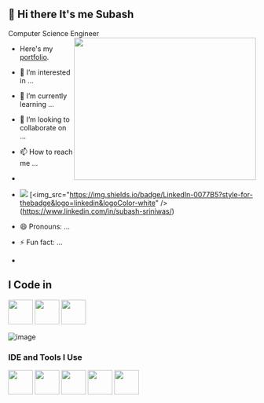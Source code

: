
## 👋 Hi there It's me Subash

Computer Science Engineer
<img align="right" width="370" height="290" src="https://i.pinimg.com/originals/47/f0/34/47f0342cec72b800463bf003eac1257e.gif">
- Here's my [portfolio](https://subashsriniwas.github.io/portfolio/).
- 👀 I’m interested in ...
- 🌱 I’m currently learning ...
- 💞️ I’m looking to collaborate on ...
- 📫 How to reach me ...
- <br />
- [<img src="https://img.shields.io/badge/Twitter-1DA1F2?style=for-the
badge&logo=twitter&logoColor=white" />](https://twitter.com/hareesh_dev)
[<img_src="https://img.shields.io/badge/LinkedIn-0077B5?style-for-thebadge&logo=linkedin&logoColor-white" />(https://www.linkedin.com/in/subash-sriniwas/)
- 😄 Pronouns: ...
- ⚡ Fun fact: ...

- 
## I Code in 
<img height="50" width="50" src="https://img.icons8.com/color/48/000000/python.png" /> <img height="50" width="50" src="https://img.icons8.com/color/48/000000/c-programming.png" /> <img height="50" width="50" src="" />

![image](https://github.com/subashsriniwas/subashsriniwas/assets/132041545/3311b62c-cb62-455b-999f-7ee6556a1705)


### IDE and Tools I Use
<img height="50" width="50" src="https://img.icons8.com/color/48/000000/visual-studio-code
2019.png"/> <img height="50" width="50"
src="https://img.icons8.com/color/48/000000/pycharm.png"/> <img height="50" width="50"
src="https://img.icons8.com/color/50/000000/git.png"/> <img height="50" width="50"
src="https://img.icons8.com/dusk/64/000000/anaconda.png"/> <img height="50"
src="https://img.icons8.com/officel/480/null/java-eclipse.png"/> <img height="50"/>
